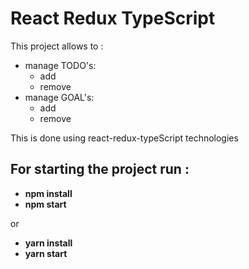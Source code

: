 # React Redux TypeScript

This project allows to :
 - manage TODO's: 
   * add
   * remove
- manage GOAL's: 
    * add
    * remove   
    
 This is done using react-redux-typeScript technologies
 
 
 ## For starting the project run : 
  * **npm install**  
  * **npm start**
  
  or
  
  * **yarn install**  
  * **yarn start**
  
  
     